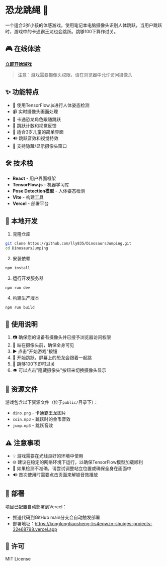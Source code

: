 # 恐龙跳绳 🦕

一个适合3岁小孩的体感游戏，使用笔记本电脑摄像头识别人体跳跃，当用户跳跃时，游戏中的卡通霸王龙也会跳跃。跳够100下算作过关。

## 🎮 在线体验

**[立即开始游戏](https://konglongtiaosheng-lrs4eqwzn-shuiges-projects-32e68798.vercel.app)**

> 注意：游戏需要摄像头权限，请在浏览器中允许访问摄像头

## ✨ 功能特点

- 🤖 使用TensorFlow.js进行人体姿态检测
- 📹 实时摄像头画面处理
- 🦕 卡通恐龙角色跟随跳跃
- 🎯 跳跃计数和视觉反馈
- 👶 适合3岁儿童的简单界面
- 🔊 跳跃音效和视觉特效
- 📱 支持隐藏/显示摄像头窗口

## 🛠️ 技术栈

- **React** - 用户界面框架
- **TensorFlow.js** - 机器学习库
- **Pose Detection模型** - 人体姿态检测
- **Vite** - 构建工具
- **Vercel** - 部署平台

## 🚀 本地开发

1. 克隆仓库
```bash
git clone https://github.com/lly835/DinosaursJumping.git
cd DinosaursJumping
```

2. 安装依赖
```bash
npm install
```

3. 运行开发服务器
```bash
npm run dev
```

4. 构建生产版本
```bash
npm run build
```

## 📖 使用说明

1. 📷 确保您的设备有摄像头并已授予浏览器访问权限
2. 🏃 站在摄像头前，确保全身可见
3. ▶️ 点击"开始游戏"按钮
4. 🦘 开始跳跃，屏幕上的恐龙会跟着一起跳
5. 🎯 跳够100下即可过关
6. 👁️ 可以点击"隐藏摄像头"按钮来切换摄像头显示

## 📁 资源文件

游戏包含以下资源文件（位于`public/`目录下）：

- `dino.png` - 卡通霸王龙图片
- `coin.mp3` - 跳跃时的金币音效
- `jump.mp3` - 跳跃音效

## ⚠️ 注意事项

- 💡 游戏需要在光线良好的环境中使用
- 🌐 建议在稳定的网络环境下运行，以确保TensorFlow模型加载顺利
- 🎯 如果检测不准确，请尝试调整站立位置或确保全身在画面中
- 🔊 首次使用时需要点击页面来解锁音效播放

## 🚀 部署

项目已配置自动部署到Vercel：
- 推送代码到GitHub main分支会自动触发部署
- 部署地址：https://konglongtiaosheng-lrs4eqwzn-shuiges-projects-32e68798.vercel.app

## 📝 许可

MIT License 